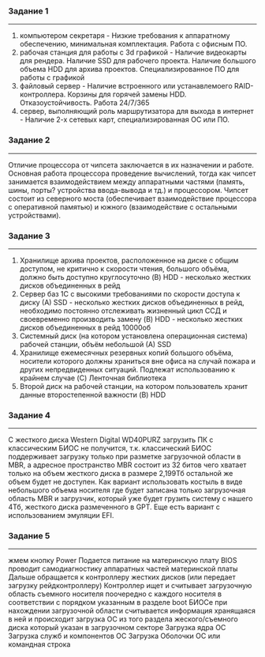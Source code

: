 ### Задание 1
---
1) компьютером секретаря - Низкие требования к аппаратному обеспечению, минимальная комплектация. Работа с офисным ПО.   
2) рабочая станция для работы с 3d графикой - Наличие видеокарты для рендера. Наличие SSD для рабочего проекта. Наличие большого объема HDD для архива проектов. Специализированное ПО для работы с графикой  
3) файловый сервер - Наличие встроенного или устанавлемоего RAID-контроллера. Корзины для горячей замены HDD. Отказоустойчивость. Работа 24/7/365   
4) сервер, выполняющий роль маршрутизатора для выхода в интернет - Наличие 2-х сетевых карт, специализированная ОС или ПО.  

### Задание 2
---
Отличие процессора от чипсета заключается в их назначении и работе. Основная работа процессора проведение вычислений, тогда как чипсет занимается взаимодействием между аппаратными частями (память, шины, порты? устройства ввода-вывода и тд.) и процессором. Чипсет состоит из северного моста (обеспечивает взаимодействие процессора с оперативной памятью) и южного (взаимодействие с остальными устройствами).

### Задание 3
---
1) Хранилище архива проектов, расположенное на диске с общим доступом, не критично к скорости чтения, большого объёма, должно быть доступно круглосуточно (B) HDD - несколько жестких дисков объединенных в рейд
2) Сервер баз 1С с высокими требованиями по скорости доступа к диску
(А) SSD - несколько жестких дисков объединенных в рейд, необходимо постоянно отслеживать жизненный цикл ССД и своевременно производить замену (B) HDD - несколько жестких дисков объединенных в рейд 10000об
3) Системный диск (на котором установлена операционная система) рабочей станции, объём небольшой (А) SSD
4) Хранилище ежемесячных резервных копий большого объёма, носители которого должны храниться вне офиса на случай пожара и других непредвиденных ситуаций. Подлежат использованию к крайнем случае
(C) Ленточная библиотека
5) Второй диск на рабочей станции, на котором пользователь хранит данные второстепенной важности (B) HDD

### Задание 4
---
С жесткого диска Western Digital WD40PURZ загрузить ПК с классическим БИОС не получится, т.к. классический БИОС поддерживает загрузку только при разметке загрузочной области в MBR, а адресное пространство MBR состоит из 32 битов чего хватает только на объем жесткого диска в размере 2,199Тб остальной же объем будет не доступен. Как вариант использовать костыль в виде небольшого объема носителя где будет записана только загрузочная область  MBR  и загрузчик, который уже будет грузить систему с нашего 4Тб, жесткого диска размеченного в GPT.
Еще есть вариант с использованием эмуляции EFI.

### Задание 5
---
жмем кнопку Power
Подается питание на материнскую плату
BIOS проводит самодиагностику аппаратных частей материнской платы
Дальше обращается к контроллеру жестких дисков (или передает загрузку рейдконтроллеру)
Контроллер ищет и считывает загрузочную область съемного носителя поочередно с каждого носителя  в соответствии с порядком указанным в разделе boot БИОСе
при нахождении загрузочной области считывается информация хранящаяся в ней и происходит загрузка ОС из того раздела жеского/съемного диска который указан в загрузочном секторе
Загрузка ядра ОС
Загрузка служб и компонентов ОС
Загрузка Оболочки ОС или командная строка



